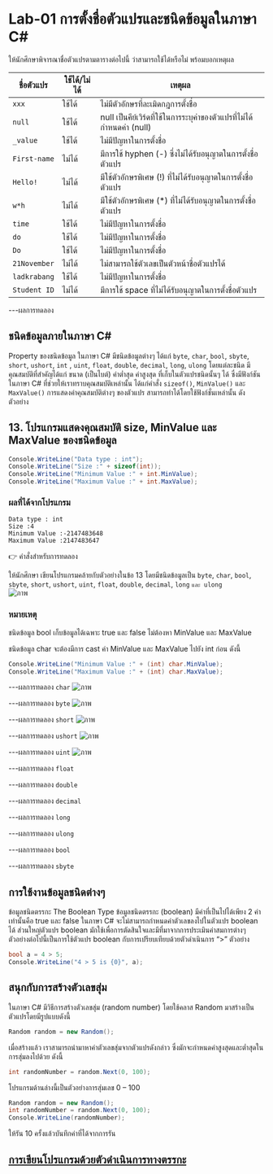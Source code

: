 # Lab-01 การตั้งชื่อตัวแปรและชนิดข้อมูลในภาษา C\#


 ให้นักศึกษาพิจารณาชื่อตัวแปรตามตารางต่อไปนี้ ว่าสามารถใช้ได้หรือไม่ พร้อมบอกเหตุผล

| ชื่อตัวแปร | ใช้ได้/ไม่ได้ | เหตุผล|
|--|--|--|
| `xxx`     | ใช้ได้ | ไม่มีตัวอักษรที่ละเมิดกฎการตั้งชื่อ |
| `null` | ใช้ได้ | null เป็นคีย์เวิร์ดที่ใช้ในการระบุค่าของตัวแปรที่ไม่ได้กำหนดค่า (null) |
| `_value` | ใช้ได้ | ไม่มีปัญหาในการตั้งชื่อ |
| `First-name`| ไม่ได้ | มีการใช้ hyphen (-) ซึ่งไม่ได้รับอนุญาตในการตั้งชื่อตัวแปร |
| `Hello!` | ไม่ได้ | มีใช้ตัวอักษรพิเศษ (!) ที่ไม่ได้รับอนุญาตในการตั้งชื่อตัวแปร |
| `w*h` | ไม่ได้| มีใช้ตัวอักษรพิเศษ (*) ที่ไม่ได้รับอนุญาตในการตั้งชื่อตัวแปร |
| `time` | ใช้ได้ | ไม่มีปัญหาในการตั้งชื่อ |
| `do` | ใช้ได้ | ไม่มีปัญหาในการตั้งชื่อ |
| `Do` | ใช้ได้ | ไม่มีปัญหาในการตั้งชื่อ |
| `21November`| ไม่ได้ | ไม่สามารถใช้ตัวเลขเป็นตัวหน้าชื่อตัวแปรได้ |
| `ladkrabang`| ใช้ได้ | ไม่มีปัญหาในการตั้งชื่อ |
| `Student ID`| ไม่ได้ | มีการใช้ space ที่ไม่ได้รับอนุญาตในการตั้งชื่อตัวแปร |


---ผลการทดลอง


## ชนิดข้อมูลภายในภาษา C\#

Property ของชนิดข้อมูล ในภาษา C# มีชนิดข้อมูลต่างๆ ได้แก่ `byte`, `char`, `bool`, `sbyte`, `short`, `ushort`, `int` , `uint`, `float`, `double`, `decimal`, `long`, `ulong` โดยแต่ละชนิด มีคุณสมบัติที่สำคัญได้แก่ ขนาด (เป็นไบต์) ค่าต่ำสุด ค่าสูงสุด ที่เก็บในตัวแปรชนิดนั้นๆ ได้ ซึ่งมีฟังก์ชันในภาษา C# ที่ช่วยให้เราทราบคุณสมบัติเหล่านั้น ได้แก่คำสั่ง `sizeof()`, `MinValue()` และ `MaxValue()` การแสดงค่าคุณสมบัติต่างๆ ของตัวแปร สามารถทำได้โดยใช้ฟังก์ชั่นเหล่านั้น ดังตัวอย่าง

## 13. โปรแกรมแสดงคุณสมบัติ size, MinValue และ MaxValue ของชนิดข้อมูล

```csharp
Console.WriteLine("Data type : int");
Console.WriteLine("Size :" + sizeof(int));
Console.WriteLine("Minimum Value :" + int.MinValue);
Console.WriteLine("Maximum Value :" + int.MaxValue);
```

### ผลที่ได้จากโปรแกรม

```text
Data type : int
Size :4
Minimum Value :-2147483648
Maximum Value :2147483647
```

👉 คำสั่งสำหรับการทดลอง  

ให้นักศึกษา เขียนโปรแกรมคล้ายกับตัวอย่างในข้อ 13 โดยมีชนิดข้อมูลเป็น `byte`, `char`, `bool`, `sbyte`, `short`, `ushort`, `uint`, `float`, `double`, `decimal`, `long` `และ ulong`  
![ภาพ](https://github.com/AnchisaPhetnoi/03376836-OOP-2566-Lab-01/assets/144197034/9fe79eea-90dd-4041-91b3-1a0c360518e3)

### หมายเหตุ

ชนิดข้อมูล bool เก็บข้อมูลได้เฉพาะ true และ false ไม่ต้องหา MinValue และ MaxValue

ชนิดข้อมูล char จะต้องมีการ cast ค่า MinValue และ MaxValue ไปยัง int ก่อน ดังนี้

```csharp
Console.WriteLine("Minimum Value :" + (int) char.MinValue);
Console.WriteLine("Maximum Value :" + (int) char.MaxValue);
```
---ผลการทดลอง `char`
![ภาพ](https://github.com/AnchisaPhetnoi/03376836-OOP-2566-Lab-01/assets/144197034/ae0e5a05-d95c-4bf3-aab6-741b24462c06)

---ผลการทดลอง `byte`
![ภาพ](https://github.com/AnchisaPhetnoi/03376836-OOP-2566-Lab-01/assets/144197034/8a8eedbb-9e8c-4cf6-9364-26ae807671f4)

---ผลการทดลอง `short`
 ![ภาพ](https://github.com/AnchisaPhetnoi/03376836-OOP-2566-Lab-01/assets/144197034/3fcba6b7-219b-4875-b1f1-f18de32c4e7f)


---ผลการทดลอง `ushort`
![ภาพ](https://github.com/AnchisaPhetnoi/03376836-OOP-2566-Lab-01/assets/144197034/f0812bb5-e4b9-4298-bcb8-d701f38df622)



 

---ผลการทดลอง `uint`
![ภาพ](https://github.com/AnchisaPhetnoi/03376836-OOP-2566-Lab-01/assets/144197034/ceab1985-199b-4d55-88d7-24a586b37b6e)

 

---ผลการทดลอง `float`
 

---ผลการทดลอง `double`
 
---ผลการทดลอง `decimal`
 
---ผลการทดลอง `long`


---ผลการทดลอง `ulong`


---ผลการทดลอง `bool`

---ผลการทดลอง `sbyte`


## การใช้งานข้อมูลชนิดต่างๆ

ข้อมูลชนิดตรรกะ The Boolean Type
ข้อมูลชนิดตรรกะ (boolean) มีค่าที่เป็นไปได้เพียง 2 ค่าเท่านั้นคือ true และ false ในภาษา C# จะไม่สามารถกำหนดค่าตัวเลขลงไปในตัวแปร boolean ได้ ส่วนใหญ่ตัวแปร boolean มักใช้เพื่อการตัดสินใจและมีที่มาจากการประเมินค่าสมการต่างๆ ตัวอย่างต่อไปนี้เป็นการใช้ตัวแปร boolean กับการเปรียบเทียบด้วยตัวดำเนินการ “>”
ตัวอย่าง

```csharp
bool a = 4 > 5;
Console.WriteLine("4 > 5 is {0}", a);
```

## สนุกกับการสร้างตัวเลขสุ่ม

ในภาษา C# มีวิธีการสร้างตัวเลขสุ่ม (random number) โดยใช้คลาส Random มาสร้างเป็นตัวแปรโดยมีรูปแบบดังนี้

```csharp
Random random = new Random();
```

เมื่อสร้างแล้ว เราสามารถนำมาหาค่าตัวเลขสุ่มจากตัวแปรดังกล่าว ซึ่งมักจะกำหนดค่าสูงสุดและต่ำสุดในการสุ่มลงไปด้วย ดังนี้

```csharp
int randomNumber = random.Next(0, 100);
```

โปรแกรมด้านล่างนี้เป็นตัวอย่างการสุ่มเลข 0 – 100

```csharp
Random random = new Random();
int randomNumber = random.Next(0, 100);
Console.WriteLine(randomNumber);
```
 
ให้รัน 10 ครั้งแล้วบันทึกค่าที่ได้จากการรัน

## [การเขียนโปรแกรมด้วยตัวดำเนินการทางตรรกะ](./Lab-01-part-14.md)
